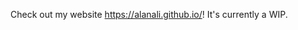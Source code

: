 Check out my website https://alanali.github.io/! It's currently a WIP.

<!---
alanali/alanali is a ✨ special ✨ repository because its `README.md` (this file) appears on your GitHub profile.
You can click the Preview link to take a look at your changes.
--->

